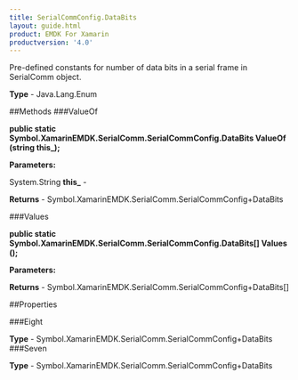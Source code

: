 ```yaml
---
title: SerialCommConfig.DataBits
layout: guide.html
product: EMDK For Xamarin 
productversion: '4.0' 
---
```

Pre-defined constants for number of data bits in a serial frame in SerialComm object.

**Type** - Java.Lang.Enum

##Methods
###ValueOf

**public static Symbol.XamarinEMDK.SerialComm.SerialCommConfig.DataBits ValueOf (string this_);**


        

**Parameters:**

System.String **this_**  - 
        

**Returns** - Symbol.XamarinEMDK.SerialComm.SerialCommConfig+DataBits

###Values

**public static Symbol.XamarinEMDK.SerialComm.SerialCommConfig.DataBits[] Values ();**


        

**Parameters:**

**Returns** - Symbol.XamarinEMDK.SerialComm.SerialCommConfig+DataBits[]

##Properties

###Eight

        

**Type** - Symbol.XamarinEMDK.SerialComm.SerialCommConfig+DataBits
###Seven

        

**Type** - Symbol.XamarinEMDK.SerialComm.SerialCommConfig+DataBits
